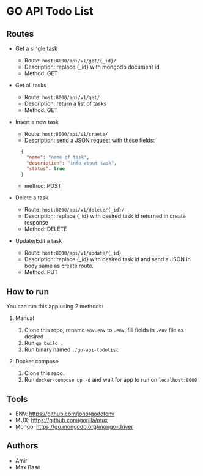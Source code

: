 # GO API Todo List

## Routes

- Get a single task
  - Route: `host:8000/api/v1/get/{_id}/`
  - Description: replace {_id} with mongodb document id
  - Method: GET

- Get all tasks
  - Route: `host:8000/api/v1/get/`
  - Description: return a list of tasks
  - Method: GET

- Insert a new task
  - Route: `host:8000/api/v1/craete/`
  - Description: send a JSON request with these fields:
  ```json
    {
      "name": "name of task",
      "description": "info about task",
      "status": true
    }
  ```
  - method: POST

- Delete a task
  - Route: `host:8000/api/v1/delete/{_id}/`
  - Description: replace {_id} with desired task id returned in create response
  - Method: DELETE

- Update/Edit a task
  - Route: `host:8000/api/v1/update/{_id}`
  - Description: replace {_id} with desired task id and send a JSON in body same as create route.
  - Method: PUT

## How to run

You can run this app using 2 methods:

1. Manual
    1. Clone this repo, rename `env.env` to `.env`, fill fields in `.env` file as desired
    2. Run `go build .`
    3. Run binary named `./go-api-todolist`
 
2. Docker compose 
    1. Clone this repo.
    2. Run `docker-compose up -d` and wait for app to run on `localhost:8000`

## Tools

- ENV: https://github.com/joho/godotenv
- MUX: https://github.com/gorilla/mux
- Mongo: https://go.mongodb.org/mongo-driver

## Authors

- Amir
- Max Base
